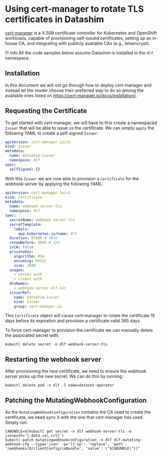 # Using cert-manager to rotate TLS certificates in Datashim

[cert-manager](https://cert-manager.io/) is a X.509 certificate controller for
Kubernetes and OpenShift workloads, capable of provisioning self-issued
certificates, setting up an in-house CA, and integrating with publicly available
CAs (e.g., letsencrypt).

!!! info 
    All the code samples below assume Datashim is installed in the `dlf` namespace.

## Installation

In this document we will not go through how to deploy cert-manager and instead
let the reader choose their preferred way to do so among the available ones
listed on https://cert-manager.io/docs/installation/.

## Requesting the Certificate

To get started with cert-manager, we will have to first create a namespaced
`Issuer` that will be able to issue us the certificate. We can simply `apply`
the following YAML to create a self-signed `Issuer`:

```yaml
apiVersion: cert-manager.io/v1
kind: Issuer
metadata:
  name: datashim-issuer
  namespace: dlf
spec:
  selfSigned: {}
```

With this `Issuer` we are now able to provision a `Certificate` for the webhook
server by applying the following YAML:

```yaml
apiVersion: cert-manager.io/v1
kind: Certificate
metadata:
  name: webhook-server-tls
  namespace: dlf
spec:
  secretName: webhook-server-tls
  secretTemplate:
    labels:
      app.kubernetes.io/name: dlf
  duration: 8760h # 365d
  renewBefore: 360h # 15d
  isCA: false
  privateKey:
    algorithm: RSA
    encoding: PKCS1
    size: 2048
  usages:
    - server auth
    - client auth
  dnsNames:
    - webhook-server.dlf.svc
  issuerRef:
    name: datashim-issuer
    kind: Issuer
    group: cert-manager.io
```

This `Certificate` object will cause cert-manager to rotate the certificate 15
days before its expiration and provision a certificate valid 365 days.

To force cert-manager to provision the certificate we can manually delete the
associated secret with:

```commandline
kubectl delete secret -n dlf webhook-server-tls
```

## Restarting the webhook server

After provisioning the new certificate, we need to ensure the webhook server
picks up the new secret. We can do this by running:

```commandline
kubectl delete pod -n dlf -l name=dataset-operator
```

## Patching the MutatingWebhookConfiguration

As the `MutatingWebhookConfiguration` contains the CA used to create the
certificate, we need sync it with the one that cert-manager has used. Simply
run:

```commandline
CABUNDLE=$(kubectl get secret -n dlf webhook-server-tls -o jsonpath='{.data.ca\.crt}')
kubectl patch mutatingwebhookconfiguration -n dlf dlf-mutating-webhook-cfg --type='json' -p="[{'op': 'replace', 'path': '/webhooks/0/clientConfig/caBundle', 'value': \"$CABUNDLE\"}]"
```
